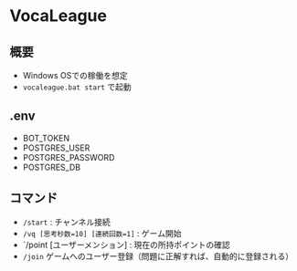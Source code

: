 # VocaLeague

## 概要
* Windows OSでの稼働を想定
* `vocaleague.bat start` で起動

## .env
* BOT_TOKEN
* POSTGRES_USER
* POSTGRES_PASSWORD
* POSTGRES_DB

## コマンド
* `/start` : チャンネル接続
* `/vq [思考秒数=10] [連続回数=1]` : ゲーム開始
* `/point [ユーザーメンション] : 現在の所持ポイントの確認
* `/join` ゲームへのユーザー登録（問題に正解すれば、自動的に登録される）
